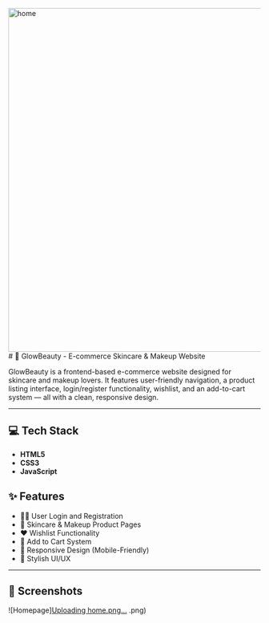 <img width="1366" height="686" alt="home" src="https://github.com/user-attachments/assets/86df7572-3657-4a28-8e0c-26727b9808a1" /># 🌟 GlowBeauty - E-commerce Skincare & Makeup Website

GlowBeauty is a frontend-based e-commerce website designed for skincare and makeup lovers. It features user-friendly navigation, a product listing interface, login/register functionality, wishlist, and an add-to-cart system — all with a clean, responsive design.

---

## 💻 Tech Stack

- **HTML5**
- **CSS3**
- **JavaScript**
## ✨ Features

- 👩‍💻 User Login and Registration
- 💅 Skincare & Makeup Product Pages
- ❤️ Wishlist Functionality
- 🛒 Add to Cart System
- 📱 Responsive Design (Mobile-Friendly)
- 🎨 Stylish UI/UX

---

## 📸 Screenshots
![Homepage][Uploading home.png…]()
.png)







  
